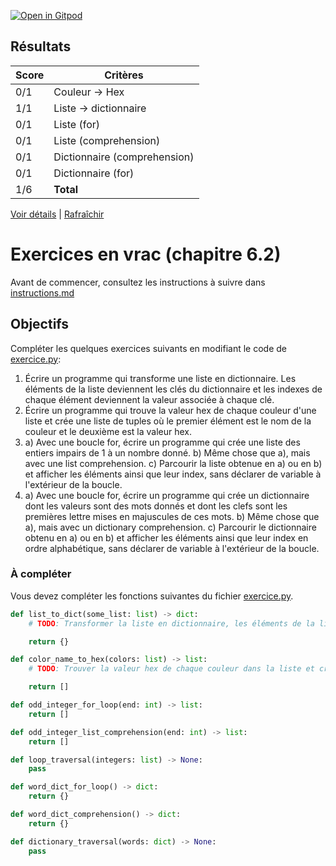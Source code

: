 [![Open in Gitpod](https://gitpod.io/button/open-in-gitpod.svg)](https://gitpod-redirect-0.herokuapp.com/)


## Résultats
Score | Critères
--- | ---
0/1 | Couleur -> Hex
1/1 | Liste -> dictionnaire
0/1 | Liste (for)
0/1 | Liste (comprehension)
0/1 | Dictionnaire (comprehension)
0/1 | Dictionnaire (for)
1/6 | **Total**

[Voir détails](./logs/tests_results.txt) | [Rafraîchir](../../)
# Exercices en vrac (chapitre 6.2)

Avant de commencer, consultez les instructions à suivre dans [instructions.md](instructions.md)

## Objectifs

Compléter les quelques exercices suivants en modifiant le code de [exercice.py](exercice.py):

1. Écrire un programme qui transforme une liste en dictionnaire. Les éléments de la liste deviennent les clés du dictionnaire et les indexes de chaque élément deviennent la valeur associée à chaque clé.
2. Écrire un programme qui trouve la valeur hex de chaque couleur d'une liste et crée une liste de tuples où le premier élément est le nom de la couleur et le deuxième est la valeur hex.
3. a) Avec une boucle for, écrire un programme qui crée une liste des entiers impairs de 1 à un nombre donné.
   b) Même chose que a), mais avec une list comprehension.
   c) Parcourir la liste obtenue en a) ou en b) et afficher les éléments ainsi que leur index, sans déclarer de variable à l'extérieur de la boucle.
4. a) Avec une boucle for, écrire un programme qui crée un dictionnaire dont les valeurs sont des mots donnés et  dont les clefs sont les premières lettre mises en majuscules de ces mots.
   b) Même chose que a), mais avec un dictionary comprehension.
   c) Parcourir le dictionnaire obtenu en a) ou en b) et afficher les éléments ainsi que leur index en ordre alphabétique, sans déclarer de variable à l'extérieur de la boucle.

### À compléter
Vous devez compléter les fonctions suivantes du fichier [exercice.py](exercice.py).

```python
def list_to_dict(some_list: list) -> dict:
    # TODO: Transformer la liste en dictionnaire, les éléments de la liste deviennent les clés et leur index deviennent les valeurs

    return {}

def color_name_to_hex(colors: list) -> list:
    # TODO: Trouver la valeur hex de chaque couleur dans la liste et créer une liste de tupple où le premier élément est le nom de la couleur et le deuxième est la valeur hex

    return []

def odd_integer_for_loop(end: int) -> list:
    return []

def odd_integer_list_comprehension(end: int) -> list:
    return []

def loop_traversal(integers: list) -> None:
    pass

def word_dict_for_loop() -> dict:
    return {}

def word_dict_comprehension() -> dict:
    return {}

def dictionary_traversal(words: dict) -> None:
    pass
```
